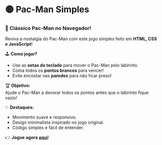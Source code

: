 # 🟡 Pac-Man Simples  
### 👻 Clássico Pac-Man no Navegador!  

Reviva a nostalgia do Pac-Man com este jogo simples feito em **HTML, CSS e JavaScript**!  

🕹 **Como jogar?**  
- Use as **setas do teclado** para mover o Pac-Man pelo labirinto.  
- Coma todos os **pontos brancos** para vencer!  
- Evite encostar nas **paredes** para não ficar preso!  

🏆 **Objetivo:**  
Ajude o Pac-Man a devorar todos os pontos antes que o labirinto fique vazio!  

✨ **Destaques:**  
- Movimento suave e responsivo.  
- Design minimalista inspirado no jogo original.  
- Código simples e fácil de entender.  

👉 **Jogue agora [aqui](#)**!  
